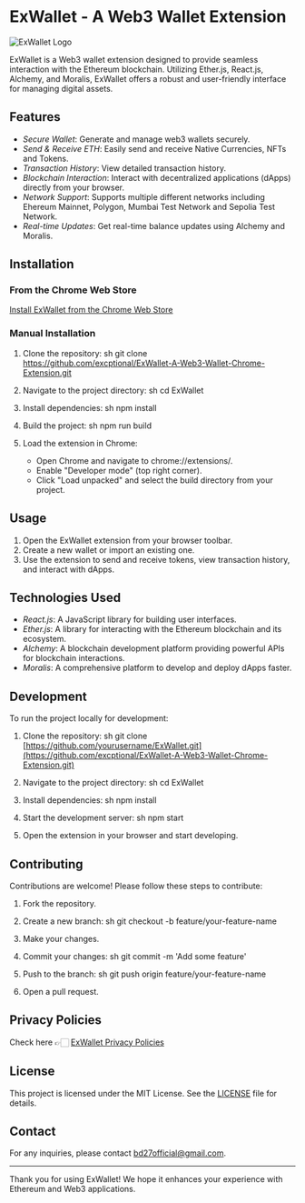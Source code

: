 # ExWallet - A Web3 Wallet Extension

![ExWallet Logo](https://firebasestorage.googleapis.com/v0/b/ex-wallet-4cb90.appspot.com/o/temp%2Fex-wallet.png?alt=media&token=34fc3666-dc76-4d05-9ac4-6c79a15136a0)

ExWallet is a Web3 wallet extension designed to provide seamless interaction with the Ethereum blockchain. Utilizing Ether.js, React.js, Alchemy, and Moralis, ExWallet offers a robust and user-friendly interface for managing digital assets.

## Features

- *Secure Wallet*: Generate and manage web3 wallets securely.
- *Send & Receive ETH*: Easily send and receive Native Currencies, NFTs and Tokens.
- *Transaction History*: View detailed transaction history.
- *Blockchain Interaction*: Interact with decentralized applications (dApps) directly from your browser.
- *Network Support*: Supports multiple different networks including Ehereum Mainnet, Polygon, Mumbai Test Network and Sepolia Test Network.
- *Real-time Updates*: Get real-time balance updates using Alchemy and Moralis.

## Installation

### From the Chrome Web Store

[Install ExWallet from the Chrome Web Store](chrome-webstore-url)

### Manual Installation

1. Clone the repository:
    sh
    git clone https://github.com/excptional/ExWallet-A-Web3-Wallet-Chrome-Extension.git
    

2. Navigate to the project directory:
    sh
    cd ExWallet
    

3. Install dependencies:
    sh
    npm install
    

4. Build the project:
    sh
    npm run build
    

5. Load the extension in Chrome:
    - Open Chrome and navigate to chrome://extensions/.
    - Enable "Developer mode" (top right corner).
    - Click "Load unpacked" and select the build directory from your project.

## Usage

1. Open the ExWallet extension from your browser toolbar.
2. Create a new wallet or import an existing one.
3. Use the extension to send and receive tokens, view transaction history, and interact with dApps.

## Technologies Used

- *React.js*: A JavaScript library for building user interfaces.
- *Ether.js*: A library for interacting with the Ethereum blockchain and its ecosystem.
- *Alchemy*: A blockchain development platform providing powerful APIs for blockchain interactions.
- *Moralis*: A comprehensive platform to develop and deploy dApps faster.

## Development

To run the project locally for development:

1. Clone the repository:
    sh
    git clone [https://github.com/yourusername/ExWallet.git](https://github.com/excptional/ExWallet-A-Web3-Wallet-Chrome-Extension.git)
    

2. Navigate to the project directory:
    sh
    cd ExWallet
    

3. Install dependencies:
    sh
    npm install
    

4. Start the development server:
    sh
    npm start
    

5. Open the extension in your browser and start developing.

## Contributing

Contributions are welcome! Please follow these steps to contribute:

1. Fork the repository.
2. Create a new branch:
    sh
    git checkout -b feature/your-feature-name
    
3. Make your changes.
4. Commit your changes:
    sh
    git commit -m 'Add some feature'
    
5. Push to the branch:
    sh
    git push origin feature/your-feature-name
    
6. Open a pull request.

## Privacy Policies

Check here 👉🏻 [ExWallet Privacy Policies](https://sites.google.com/view/ex-wallet-privacy-policies/home)

## License

This project is licensed under the MIT License. See the [LICENSE](LICENSE) file for details.

## Contact

For any inquiries, please contact [bd27official@gmail.com](mailto:bd27official@gmail.com).

---

Thank you for using ExWallet! We hope it enhances your experience with Ethereum and Web3 applications.
